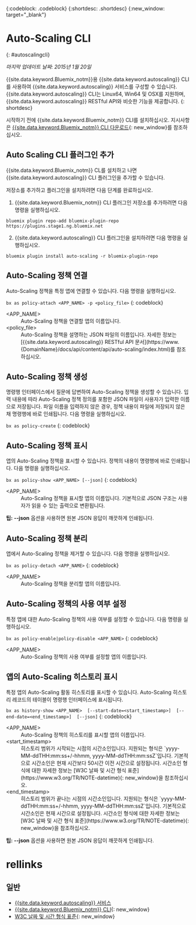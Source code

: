 {:codeblock: .codeblock}
{:shortdesc: .shortdesc}
{:new_window: target="_blank"}

# Auto-Scaling CLI
{: #autoscalingcli}

*마지막 업데이트 날짜: 2015년 1월 20일*

{{site.data.keyword.Bluemix_notm}}용 {{site.data.keyword.autoscaling}} CLI를 사용하여 {{site.data.keyword.autoscaling}} 서비스를 구성할 수 있습니다. {{site.data.keyword.autoscaling}} CLI는 Linux64, Win64 및 OSX를 지원하며, {{site.data.keyword.autoscaling}} RESTful API와 비슷한 기능을 제공합니다.
{: shortdesc}

시작하기 전에 {{site.data.keyword.Bluemix_notm}} CLI를 설치하십시오. 지시사항은 [{{site.data.keyword.Bluemix_notm}} CLI 다운로드](http://plugins.{DomainName}/ui/home.html){: new_window}를 참조하십시오.

## Auto Scaling CLI 플러그인 추가

{{site.data.keyword.Bluemix_notm}} CL를 설치하고 나면 {{site.data.keyword.autoscaling}} CLI 플러그인을 추가할 수 있습니다.

저장소를 추가하고 플러그인을 설치하려면 다음 단계를 완료하십시오.
1. {{site.data.keyword.Bluemix_notm}} CLI 플러그인 저장소를 추가하려면 다음 명령을 실행하십시오.
```
bluemix plugin repo-add bluemix-plugin-repo https://plugins.stage1.ng.bluemix.net
```
2. {{site.data.keyword.autoscaling}} CLI 플러그인을 설치하려면 다음 명령을 실행하십시오.
```
bluemix plugin install auto-scaling -r bluemix-plugin-repo
```

## Auto-Scaling 정책 연결

Auto-Scaling 정책을 특정 앱에 연결할 수 있습니다. 다음 명령을 실행하십시오.

```bx as policy-attach <APP_NAME> -p <policy_file>```
{: codeblock}

<dl class="parml">
<dt class="pt dlterm">&lt;APP_NAME&gt;</dt>
<dd class="pd">Auto-Scaling 정책을 연결할 앱의 이름입니다.</dd>
<dt class="pt dlterm">&lt;policy_file&gt;</dt>
<dd class="pd">Auto-Scaling 정책을 설명하는 JSON 파일의 이름입니다. 자세한 정보는 [{{site.data.keyword.autoscaling}} RESTful API 문서](https://www.{DomainName}/docs/api/content/api/auto-scaling/index.html)를 참조하십시오.</dd>
</dl>


## Auto-Scaling 정책 생성

명령행 인터페이스에서 질문에 답변하여 Auto-Scaling 정책을 생성할 수 있습니다. 입력 내용에 따라 Auto-Scaling 정책 정의를 포함한 JSON 파일이 사용자가 입력한 이름으로 저장됩니다. 파일 이름을 입력하지 않은 경우, 정책 내용이 파일에 저장되지 않은 채 명령행에 바로 인쇄됩니다. 다음 명령을 실행하십시오.

```bx as policy-create```
{: codeblock}


## Auto-Scaling 정책 표시

앱의 Auto-Scaling 정책을 표시할 수 있습니다. 정책의 내용이 명령행에 바로 인쇄됩니다. 다음 명령을 실행하십시오.

```bx as policy-show <APP_NAME> [--json]```
{: codeblock}

<dl class="parml">
<dt class="pt dlterm">&lt;APP_NAME&gt;</dt>
<dd class="pd">Auto-Scaling 정책을 표시할 앱의 이름입니다. 기본적으로 JSON 구조는 사용자가 읽을 수 있는 출력으로 변환됩니다.</dd>
</dl>

**팁:** **--json** 옵션을 사용하면 원본 JSON 응답이 깨끗하게 인쇄됩니다.


## Auto-Scaling 정책 분리

앱에서 Auto-Scaling 정책을 제거할 수 있습니다. 다음 명령을 실행하십시오.

```bx as policy-detach <APP_NAME>```
{: codeblock}

<dl class="parml">
<dt class="pt dlterm">&lt;APP_NAME&gt;</dt>
<dd class="pd">Auto-Scaling 정책을 분리할 앱의 이름입니다. </dd>
</dl>


## Auto-Scaling 정책의 사용 여부 설정

특정 앱에 대한 Auto-Scaling 정책의 사용 여부를 설정할 수 있습니다. 다음 명령을 실행하십시오.

```bx as policy-enable|policy-disable <APP_NAME>```
{: codeblock}

<dl class="parml">
<dt class="pt dlterm">&lt;APP_NAME&gt;</dt>
<dd class="pd">Auto-Scaling 정책의 사용 여부를 설정할 앱의 이름입니다. </dd>
</dl>


## 앱의 Auto-Scaling 히스토리 표시

특정 앱의 Auto-Scaling 활동 히스토리를 표시할 수 있습니다. Auto-Scaling 히스토리 레코드의 테이블이 명령행 인터페이스에 표시됩니다.

```bx as history-show <APP_NAME>  [--start-date=<start_timestamp>]  [--end-date=<end_timestamp>]  [--json]```
{: codeblock}

<dl class="parml">
<dt class="pt dlterm">&lt;APP_NAME&gt;</dt>
<dd class="pd">Auto-Scaling 정책의 히스토리를 표시할 앱의 이름입니다.
<dt class="pt dlterm">&lt;start_timestamp&gt;</dt>
<dd class="pd">히스토리 범위가 시작되는 시점의 시간소인입니다. 지원되는 형식은 `yyyy-MM-ddTHH:mm:ss+/-hhmm, yyyy-MM-ddTHH:mm:ssZ`입니다. 기본적으로 시간소인은 현재 시간보다 50시간 이전 시간으로 설정됩니다. 시간소인 형식에 대한 자세한 정보는 [W3C 날짜 및 시간 형식 표준](https://www.w3.org/TR/NOTE-datetime){: new_window}을 참조하십시오.
<dt class="pt dlterm">&lt;end_timestamp&gt;</dt>
<dd class="pd">히스토리 범위가 끝나는 시점의 시간소인입니다. 지원되는 형식은 `yyyy-MM-ddTHH:mm:ss+/-hhmm, yyyy-MM-ddTHH:mm:ssZ`입니다. 기본적으로 시간소인은 현재 시간으로 설정됩니다. 시간소인 형식에 대한 자세한 정보는 [W3C 날짜 및 시간 형식 표준](https://www.w3.org/TR/NOTE-datetime){: new_window}을 참조하십시오.
</dl>

**팁:** **--json** 옵션을 사용하면 원본 JSON 응답이 깨끗하게 인쇄됩니다.

# rellinks
## 일반
* [{{site.data.keyword.autoscaling}} 서비스](../../services/Auto-Scaling/index.html)
* [{{site.data.keyword.Bluemix_notm}} CLI](http://plugins.{DomainName}/ui/home.html){: new_window}
* [W3C 날짜 및 시간 형식 표준](https://www.w3.org/TR/NOTE-datetime){: new_window}


